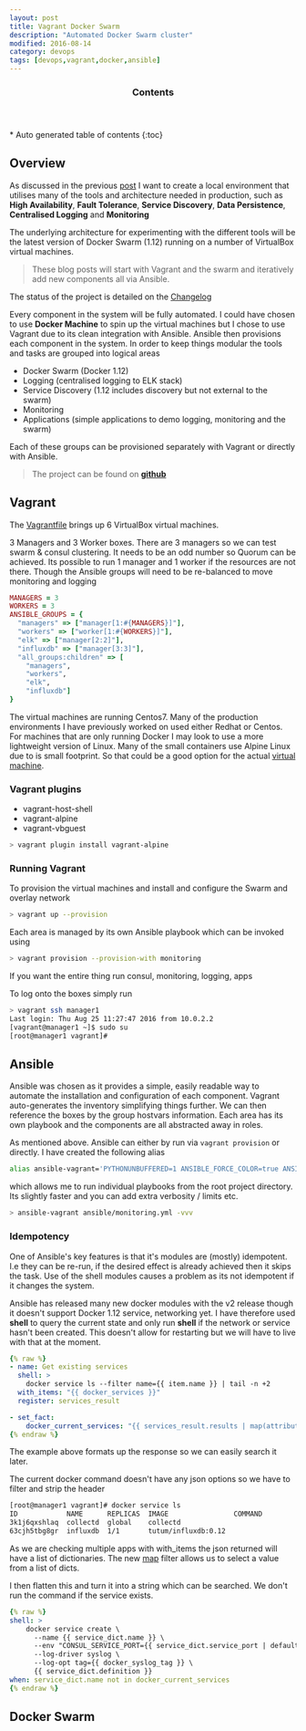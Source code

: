 ```yaml
---
layout: post
title: Vagrant Docker Swarm
description: "Automated Docker Swarm cluster"
modified: 2016-08-14
category: devops
tags: [devops,vagrant,docker,ansible]
---
```


<section>
  <header>
    <h3>Contents</h3>
  </header>
<div id="drawer" markdown="1">
*  Auto generated table of contents
{:toc}
</div>
</section><!-- /#table-of-contents -->


## Overview

As discussed in the previous [post](http://jamesdmorgan.github.io/2016/opsdev/) I want to create a local environment that utilises many of the tools and architecture needed in production, such as **High Availability**, **Fault Tolerance**, **Service Discovery**, **Data Persistence**, **Centralised Logging** and  **Monitoring**

The underlying architecture for experimenting with the different tools will be the latest version of Docker Swarm (1.12) running on a number of VirtualBox virtual machines.

> These blog posts will start with Vagrant and the swarm and iteratively add new components all via Ansible.

The status of the project is detailed on the [Changelog](https://github.com/jamesdmorgan/vagrant-ansible-docker-swarm/blob/master/CHANGELOG.md)

Every component in the system will be fully automated. I could have chosen to use **Docker Machine** to spin up the virtual machines but I chose to use Vagrant due to its clean integration with Ansible. Ansible then provisions each component in the system. In order to keep things modular the tools and tasks are grouped into logical areas

- Docker Swarm (Docker 1.12)
- Logging (centralised logging to ELK stack)
- Service Discovery (1.12 includes discovery but not external to the swarm)
- Monitoring
- Applications (simple applications to demo logging, monitoring and the swarm)

Each of these groups can be provisioned separately with Vagrant or directly with Ansible.

> The project can be found on [**github**](https://github.com/jamesdmorgan/vagrant-ansible-docker-swarm)

## Vagrant

The [Vagrantfile](https://github.com/jamesdmorgan/vagrant-ansible-docker-swarm/blob/master/Vagrantfile) brings up 6 VirtualBox virtual machines.

3 Managers and 3 Worker boxes. There are 3 managers so we can test swarm & consul clustering. It needs to be an odd number so Quorum can be achieved. Its possible to run 1 manager and 1 worker if the resources are not there. Though the Ansible groups will need to be re-balanced to move monitoring and logging

```ruby
MANAGERS = 3
WORKERS = 3
ANSIBLE_GROUPS = {
  "managers" => ["manager[1:#{MANAGERS}]"],
  "workers" => ["worker[1:#{WORKERS}]"],
  "elk" => ["manager[2:2]"],
  "influxdb" => ["manager[3:3]"],
  "all_groups:children" => [
    "managers",
    "workers",
    "elk",
    "influxdb"]
}
```

The virtual machines are running Centos7. Many of the production environments I have previously worked on used either Redhat or Centos. For machines that are only running Docker I may look to use a more lightweight version of Linux. Many of the small containers use Alpine Linux due to is small footprint. So that could be a good option for the actual [virtual machine](https://github.com/maier/vagrant-alpine).

### Vagrant plugins

- vagrant-host-shell
- vagrant-alpine
- vagrant-vbguest

```bash
> vagrant plugin install vagrant-alpine
```

### Running Vagrant

To provision the virtual machines and install and configure the Swarm and overlay network

```bash
> vagrant up --provision
```

Each area is managed by its own Ansible playbook which can be invoked using

```bash
> vagrant provision --provision-with monitoring
```

If you want the entire thing run consul, monitoring, logging, apps

To log onto the boxes simply run

```bash
> vagrant ssh manager1
Last login: Thu Aug 25 11:27:47 2016 from 10.0.2.2
[vagrant@manager1 ~]$ sudo su
[root@manager1 vagrant]#
```

## Ansible

Ansible was chosen as it provides a simple, easily readable way to automate the installation and configuration of each component. Vagrant auto-generates the inventory simplifying things further. We can then reference the boxes by the group hostvars information. Each area has its own playbook and the components are all abstracted away in roles.

As mentioned above. Ansible can either by run via `vagrant provision` or directly. I have created the following alias

```bash
alias ansible-vagrant='PYTHONUNBUFFERED=1 ANSIBLE_FORCE_COLOR=true ANSIBLE_HOST_KEY_CHECKING=false ANSIBLE_SSH_ARGS='\''-o UserKnownHostsFile=/dev/null -o IdentitiesOnly=yes -o ControlMaster=auto -o ControlPersist=60s'\'' ansible-playbook --connection=ssh --timeout=30 --inventory-file=.vagrant/provisioners/ansible/inventory'
```

which allows me to run individual playbooks from the root project directory. Its slightly faster and you can add extra verbosity / limits etc.

```bash
> ansible-vagrant ansible/monitoring.yml -vvv
```

### Idempotency
One of Ansible's key features is that it's modules are (mostly) idempotent. I.e they can be re-run, if the desired effect is already achieved then it skips the task. Use of the shell modules causes a problem as its not idempotent if it changes the system.

Ansible has released many new docker modules with the v2 release though it doesn't support Docker 1.12 service, networking yet. I have therefore used **shell** to query the current state and only run **shell** if the network or service hasn't been created. This doesn't allow for restarting but we will have to live with that at the moment.

```yaml
{% raw %}
- name: Get existing services
  shell: >
    docker service ls --filter name={{ item.name }} | tail -n +2
  with_items: "{{ docker_services }}"
  register: services_result

- set_fact:
    docker_current_services: "{{ services_result.results | map(attribute='stdout') | list | join(' ') }}"
{% endraw %}
```

The example above formats up the response so we can easily search it later.

The current docker command doesn't have any json options so we have to filter and strip the header

```bash
[root@manager1 vagrant]# docker service ls
ID            NAME      REPLICAS  IMAGE                COMMAND
3k1j6qxshlaq  collectd  global    collectd
63cjh5tbg8gr  influxdb  1/1       tutum/influxdb:0.12
```

As we are checking multiple apps with with_items the json returned will have a list of dictionaries. The new [map](http://jinja.pocoo.org/docs/dev/templates/#map) filter allows us to select a value from a list of dicts.

I then flatten this and turn it into a string which can be searched. We don't run the command if the service exists.

```yaml
{% raw %}
shell: >
    docker service create \
      --name {{ service_dict.name }} \
      --env "CONSUL_SERVICE_PORT={{ service_dict.service_port | default(80) }}" \
      --log-driver syslog \
      --log-opt tag={{ docker_syslog_tag }} \
      {{ service_dict.definition }}
when: service_dict.name not in docker_current_services
{% endraw %}
```



## Docker Swarm
